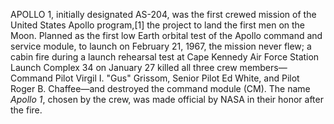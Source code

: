 APOLLO 1, initially designated AS-204, was the first crewed mission of the United States Apollo program,[1] the project to land the first men on the Moon. Planned as the first low Earth orbital test of the Apollo command and service module, to launch on February 21, 1967, the mission never flew; a cabin fire during a launch rehearsal test at Cape Kennedy Air Force Station Launch Complex 34 on January 27 killed all three crew members—Command Pilot Virgil I. "Gus" Grissom, Senior Pilot Ed White, and Pilot Roger B. Chaffee—and destroyed the command module (CM). The name _Apollo 1_, chosen by the crew, was made official by NASA in their honor after the fire.
